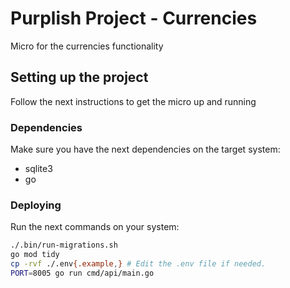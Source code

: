 # Purplish Project - Currencies

Micro for the currencies functionality

## Setting up the project

Follow the next instructions to get the micro up and running

### Dependencies

Make sure you have the next dependencies on the target system:

- sqlite3
- go

### Deploying

Run the next commands on your system:

```sh
./.bin/run-migrations.sh
go mod tidy
cp -rvf ./.env{.example,} # Edit the .env file if needed.
PORT=8005 go run cmd/api/main.go
```
